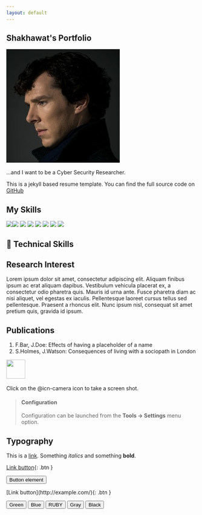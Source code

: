 ```yaml
---
layout: default
---
```


## Shakhawat's Portfolio

<img class="profile-picture" src="sherlock.jpg">

...and I want to be a Cyber Security Researcher.

This is a jekyll based resume template. You can find the full source code on [GitHub](https://github.com/bk2dcradle/researcher)


## My Skills

![](https://img.shields.io/badge/Code-React-informational?style=flat&logo=react&color=61DAFB)![](https://img.shields.io/badge/Code-Redux-informational?style=flat&logo=Redux&color=764ABC)
![](https://img.shields.io/badge/Code-JavaScript-informational?style=flat&logo=JavaScript&color=F7DF1E)
![](https://img.shields.io/badge/Code-Ruby-informational?style=flat&logo=Ruby&color=CC342D)
![](https://img.shields.io/badge/Code-Ruby_on_Rails-informational?style=flat&logo=Ruby-On-Rails&color=CC0000)
![](https://img.shields.io/badge/Code-HTML5-informational?style=flat&logo=HTML5&color=E34F26)
![](https://img.shields.io/badge/Code-PostgreSQL-informational?style=flat&logo=PostgreSQL&color=336791)
![](https://img.shields.io/badge/Code-SQLite-informational?style=flat&logo=SQLite&color=003B57)

## 💼 Technical Skills




## Research Interest

Lorem ipsum dolor sit amet, consectetur adipiscing elit. Aliquam finibus ipsum ac erat aliquam dapibus. Vestibulum vehicula placerat ex, a consectetur odio pharetra quis. Mauris id urna ante. Fusce pharetra diam ac nisi aliquet, vel egestas ex iaculis. Pellentesque laoreet cursus tellus sed pellentesque. Praesent a rhoncus elit. Nunc ipsum nisl, consequat sit amet pretium quis, gravida id ipsum.

## Publications

1. F.Bar, J.Doe: Effects of having a placeholder of a name
2. S.Holmes, J.Watson: Consequences of living with a sociopath in London

<img src="fa-crown.svg" width="50" height="50">

Click on the @icn-camera icon to take a screen shot.

> #### <i class="fa fa-gear fa-spin fa-2x" style="color: firebrick"></i> Configuration
> Configuration can be launched from the **Tools -> Settings** menu option.

## Typography

This is a [link](http://google.com). Something *italics* and something **bold**.

[Link button](http://example.com/){: .btn }


<button type="button" name="button" class="btn" onclick="alert('Hello world!')">Button element</button>

<span class="fs-8">
[Link button](http://example.com/){: .btn }
</span>


<button class="button buttonr">Green</button>
<button class="button button2">Blue</button>
<button class="buttono button3" onclick="alert('Ruby On Rails!')">RUBY</button>
<button class="buttonO button4">Gray</button>
<button class="buttonO button5">Black</button>


